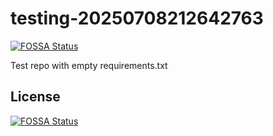 # testing-20250708212642763
[![FOSSA Status](https://app.fossa.com/api/projects/git%2Bgithub.com%2Fkirogum%2Ftesting-20250708212642763.svg?type=shield)](https://app.fossa.com/projects/git%2Bgithub.com%2Fkirogum%2Ftesting-20250708212642763?ref=badge_shield)

Test repo with empty requirements.txt


## License
[![FOSSA Status](https://app.fossa.com/api/projects/git%2Bgithub.com%2Fkirogum%2Ftesting-20250708212642763.svg?type=large)](https://app.fossa.com/projects/git%2Bgithub.com%2Fkirogum%2Ftesting-20250708212642763?ref=badge_large)